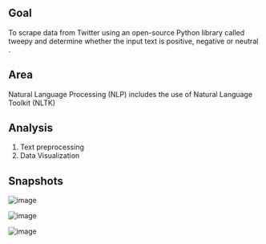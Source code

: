 ## Goal
To scrape data from Twitter using an open-source Python library called tweepy and determine whether the input text is positive, negative or neutral . 

## Area
Natural Language Processing (NLP) includes the use of Natural Language Toolkit (NLTK)

## Analysis
1. Text preprocessing
2. Data Visualization

## Snapshots
![image](https://github.com/farah-adilah/Data-Science-Project/assets/129021858/23322799-39cb-47e8-8c17-90df6bccd40d)

![image](https://github.com/farah-adilah/Data-Science-Project/assets/129021858/94babcb2-c160-451a-af4c-a165544d1b72)

![image](https://github.com/farah-adilah/Data-Science-Project/assets/129021858/307d82e3-a94d-4f1c-8b98-d6b6a7b3a563)


